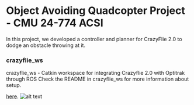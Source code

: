 # Object Avoiding Quadcopter Project - CMU 24-774 ACSI
In this project, we developed a controller and planner for CrazyFlie 2.0 to dodge an obstacle throwing at it.

### crazyflie_ws
crazyflie_ws - Catkin workspace for integrating Crazyflie 2.0 with Optitrak through ROS
Check the README in crazyflie_ws for more information about setup. 


[here](https://github.com/cmu462/Scotty3D).
![alt text](https://github.com/yymmaa0000/Scotty3D/blob/master/result/Pathtracer/Task%206/CBdragon_Task6.png)
